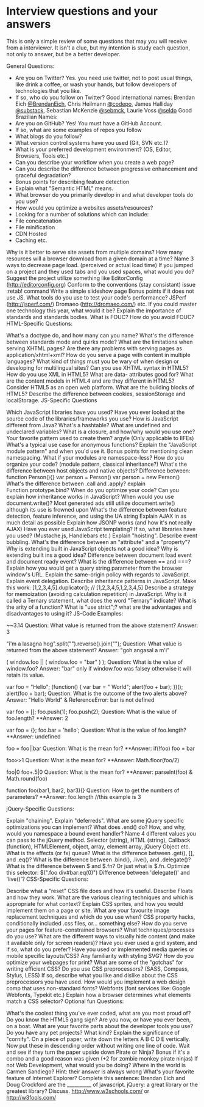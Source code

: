 # Interview questions and your answers

This is only a simple review of some questions that may you will receive from a interviewer. It isn't a clue, but my intention is study each question, not only to answer, but be a better developer.

General Questions:

- Are you on Twitter?
Yes. you need use twitter, not to post usual things, like drink a coffee, or wash your hands, but follow developers of technologies that you like.
- If so, who do you follow on Twitter?
Good international names: Brendan Eich [@BrendanEich](https://twitter.com/BrendanEich), Chris Heilmann
[@codepo](https://twitter.com/codepo8), James Halliday [@substack](https://twitter.com/substack), Sebastian McKenzie [@sebmck](https://twitter.com/sebmck), Laurie Voss [@seldo](https://twitter.com/seldo)
Good Brazilian Names: 
- Are you on GitHub?
Yes! You must have a GitHub Account.
- If so, what are some examples of repos you follow
- What blogs do you follow?
- What version control systems have you used (Git, SVN etc.)?
- What is your preferred development environment? (OS, Editor, Browsers, Tools etc.)
- Can you describe your workflow when you create a web page?
- Can you describe the difference between progressive enhancement and graceful degradation?
- Bonus points for describing feature detection
- Explain what "Semantic HTML" means.
- What browser do you primarily develop in and what developer tools do you use?
- How would you optimize a websites assets/resources?
- Looking for a number of solutions which can include:
- File concatenation
- File minification
- CDN Hosted
- Caching
etc.

Why is it better to serve site assets from multiple domains?
How many resources will a browser download from a given domain at a time?
Name 3 ways to decrease page load. (perceived or actual load time)
If you jumped on a project and they used tabs and you used spaces, what would you do?
Suggest the project utilize something like EditorConfig (http://editorconfig.org)
Conform to the conventions (stay consistant)
issue :retab! command
Write a simple slideshow page
Bonus points if it does not use JS.
What tools do you use to test your code's performance?
JSPerf (http://jsperf.com/)
Dromaeo (http://dromaeo.com/)
etc.
If you could master one technology this year, what would it be?
Explain the importance of standards and standards bodies.
What is FOUC? How do you avoid FOUC?
HTML-Specific Questions:

What's a doctype do, and how many can you name?
What's the difference between standards mode and quirks mode?
What are the limitations when serving XHTML pages?
Are there any problems with serving pages as application/xhtml+xml?
How do you serve a page with content in multiple languages?
What kind of things must you be wary of when design or developing for multilingual sites?
Can you use XHTML syntax in HTML5?
How do you use XML in HTML5?
What are data- attributes good for?
What are the content models in HTML4 and are they different in HTML5?
Consider HTML5 as an open web platform. What are the building blocks of HTML5?
Describe the difference between cookies, sessionStorage and localStorage.
JS-Specific Questions

Which JavaScript libraries have you used?
Have you ever looked at the source code of the libraries/frameworks you use?
How is JavaScript different from Java?
What's a hashtable?
What are undefined and undeclared variables?
What is a closure, and how/why would you use one?
Your favorite pattern used to create them? argyle (Only applicable to IIFEs)
What's a typical use case for anonymous functions?
Explain the "JavaScript module pattern" and when you'd use it.
Bonus points for mentioning clean namespacing.
What if your modules are namespace-less?
How do you organize your code? (module pattern, classical inheritance?)
What's the difference between host objects and native objects?
Difference between:
function Person(){} var person = Person() var person = new Person()
What's the difference between .call and .apply?
explain Function.prototype.bind?
When do you optimize your code?
Can you explain how inheritance works in JavaScript?
When would you use document.write()?
Most generated ads still utilize document.write() although its use is frowned upon
What's the difference between feature detection, feature inference, and using the UA string
Explain AJAX in as much detail as possible
Explain how JSONP works (and how it's not really AJAX)
Have you ever used JavaScript templating?
If so, what libraries have you used? (Mustache.js, Handlebars etc.)
Explain "hoisting".
Describe event bubbling.
What's the difference between an "attribute" and a "property"?
Why is extending built in JavaScript objects not a good idea?
Why is extending built ins a good idea?
Difference between document load event and document ready event?
What is the difference between == and ===?
Explain how you would get a query string parameter from the browser window's URL.
Explain the same-origin policy with regards to JavaScript.
Explain event delegation.
Describe inheritance patterns in JavaScript.
Make this work:
[1,2,3,4,5].duplicator(); // [1,2,3,4,5,1,2,3,4,5]
Describe a strategy for memoization (avoiding calculation repetition) in JavaScript.
Why is it called a Ternary statement, what does the word "Ternary" indicate?
What is the arity of a function?
What is "use strict";? what are the advantages and disadvantages to using it?
JS-Code Examples:

~~3.14
Question: What value is returned from the above statement? Answer: 3

"i'm a lasagna hog".split("").reverse().join("");
Question: What value is returned from the above statement? Answer: "goh angasal a m'i"

( window.foo || ( window.foo = "bar" ) );
Question: What is the value of window.foo? Answer: "bar" only if window.foo was falsey otherwise it will retain its value.

var foo = "Hello"; (function() { var bar = " World"; alert(foo + bar); })(); alert(foo + bar);
Question: What is the outcome of the two alerts above? Answer: "Hello World" & ReferenceError: bar is not defined

var foo = [];
foo.push(1);
foo.push(2);
Question: What is the value of foo.length? **Answer: 2

var foo = {};
foo.bar = 'hello';
Question: What is the value of foo.length? **Answer: undefined

foo = foo||bar
Question: What is the mean for? **Answer: if(!foo) foo = bar

foo>>1
Question: What is the mean for? **Answer: Math.floor(foo/2)

foo|0
foo+.5|0
Question: What is the mean for? **Answer: parseInt(foo) & Math.round(foo)

function foo(bar1, bar2, bar3){}
Question: How to get the numbers of parameters? **Answer: foo.length //this example is 3

jQuery-Specific Questions:

Explain "chaining".
Explain "deferreds".
What are some jQuery specific optimizations you can implement?
What does .end() do?
How, and why, would you namespace a bound event handler?
Name 4 different values you can pass to the jQuery method.
Selector (string), HTML (string), Callback (function), HTMLElement, object, array, element array, jQuery Object etc.
What is the effects (or fx) queue?
What is the difference between .get(), [], and .eq()?
What is the difference between .bind(), .live(), and .delegate()?
What is the difference between $ and $.fn? Or just what is $.fn.
Optimize this selector:
$(".foo div#bar:eq(0)")
Difference between 'delegate()' and 'live()'?
CSS-Specific Questions:

Describe what a "reset" CSS file does and how it's useful.
Describe Floats and how they work.
What are the various clearing techniques and which is appropriate for what context?
Explain CSS sprites, and how you would implement them on a page or site.
What are your favourite image replacement techniques and which do you use when?
CSS property hacks, conditionally included .css files, or... something else?
How do you serve your pages for feature-constrained browsers?
What techniques/processes do you use?
What are the different ways to visually hide content (and make it available only for screen readers)?
Have you ever used a grid system, and if so, what do you prefer?
Have you used or implemented media queries or mobile specific layouts/CSS?
Any familiarity with styling SVG?
How do you optimize your webpages for print?
What are some of the "gotchas" for writing efficient CSS?
Do you use CSS preprocessors? (SASS, Compass, Stylus, LESS)
If so, describe what you like and dislike about the CSS preprocessors you have used.
How would you implement a web design comp that uses non-standard fonts?
Webfonts (font services like: Google Webfonts, Typekit etc.)
Explain how a browser determines what elements match a CSS selector?
Optional fun Questions:

What's the coolest thing you've ever coded, what are you most proud of?
Do you know the HTML5 gang sign?
Are you now, or have you ever been, on a boat.
What are your favorite parts about the developer tools you use?
Do you have any pet projects? What kind?
Explain the significance of "cornify".
On a piece of paper, write down the letters A B C D E vertically. Now put these in descending order without writing one line of code.
Wait and see if they turn the paper upside down
Pirate or Ninja?
Bonus if it's a combo and a good reason was given (+2 for zombie monkey pirate ninjas)
If not Web Development, what would you be doing?
Where in the world is Carmen Sandiego?
Hint: their answer is always wrong
What's your favorite feature of Internet Explorer?
Complete this sentence: Brendan Eich and Doug Crockford are the __________ of javascript.
jQuery: a great library or the greatest library? Discuss.
http://www.w3schools.com/ or http://w3fools.com/
